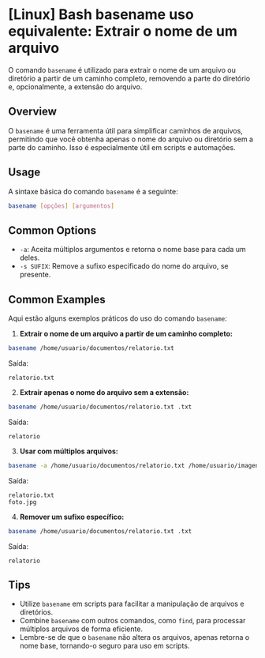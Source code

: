 # [Linux] Bash basename uso equivalente: Extrair o nome de um arquivo

O comando `basename` é utilizado para extrair o nome de um arquivo ou diretório a partir de um caminho completo, removendo a parte do diretório e, opcionalmente, a extensão do arquivo.

## Overview
O `basename` é uma ferramenta útil para simplificar caminhos de arquivos, permitindo que você obtenha apenas o nome do arquivo ou diretório sem a parte do caminho. Isso é especialmente útil em scripts e automações.

## Usage
A sintaxe básica do comando `basename` é a seguinte:

```bash
basename [opções] [argumentos]
```

## Common Options
- `-a`: Aceita múltiplos argumentos e retorna o nome base para cada um deles.
- `-s SUFIX`: Remove a sufixo especificado do nome do arquivo, se presente.

## Common Examples
Aqui estão alguns exemplos práticos do uso do comando `basename`:

1. **Extrair o nome de um arquivo a partir de um caminho completo:**

```bash
basename /home/usuario/documentos/relatorio.txt
```
Saída:
```
relatorio.txt
```

2. **Extrair apenas o nome do arquivo sem a extensão:**

```bash
basename /home/usuario/documentos/relatorio.txt .txt
```
Saída:
```
relatorio
```

3. **Usar com múltiplos arquivos:**

```bash
basename -a /home/usuario/documentos/relatorio.txt /home/usuario/imagens/foto.jpg
```
Saída:
```
relatorio.txt
foto.jpg
```

4. **Remover um sufixo específico:**

```bash
basename /home/usuario/documentos/relatorio.txt .txt
```
Saída:
```
relatorio
```

## Tips
- Utilize `basename` em scripts para facilitar a manipulação de arquivos e diretórios.
- Combine `basename` com outros comandos, como `find`, para processar múltiplos arquivos de forma eficiente.
- Lembre-se de que o `basename` não altera os arquivos, apenas retorna o nome base, tornando-o seguro para uso em scripts.